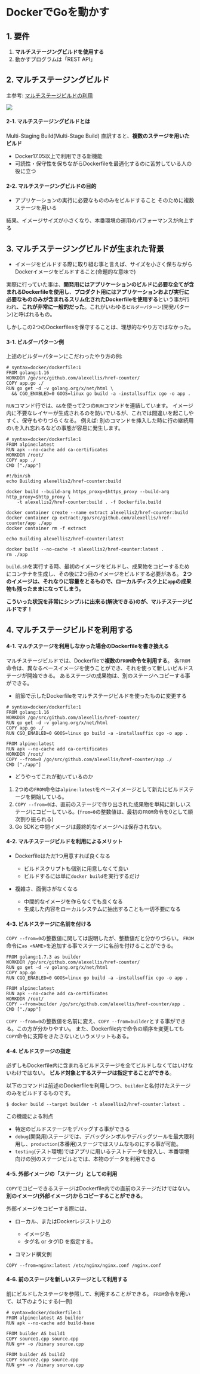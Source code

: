 # DockerでGoを動かす
## 1. 要件
1. **マルチステージングビルドを使用する**
2. 動かすプログラムは「REST API」

## 2. マルチステージングビルド
主参考: [マルチステージビルドの利用](https://matsuand.github.io/docs.docker.jp.onthefly/develop/develop-images/multistage-build/)

![](2022-09-05-16-45-13.png)

#### 2-1. マルチステージングビルドとは
Multi-Staging Build(Multi-Stage Build)
直訳すると、**複数のステージを用いたビルド**

- Docker17.05以上で利用できる新機能
- 可読性・保守性を保ちながらDockerfileを最適化するのに苦労している人の役に立つ

#### 2-2. マルチステージングビルドの目的
- アプリケーションの実行に必要なもののみをビルドすること
そのために複数ステージを用いる

結果、イメージサイズが小さくなり、本番環境の運用のパフォーマンスが向上する

## 3. マルチステージングビルドが生まれた背景
- イメージをビルドする際に取り組む事と言えば、サイズを小さく保ちながらDockerイメージをビルドすること(命題的な意味で)

実際に行っていた事は、**開発用にはアプリケーションのビルドに必要な全てが含まれるDockerfileを使用し**、**プロダクト用にはアプリケーションおよび実行に必要なもののみが含まれるスリム化されたDockerfileを使用する**という事が行われ、**これが非常に一般的だった**。これがいわゆる`ビルダーパターン`(開発パターン)と呼ばれるもの。

しかしこの2つのDockerfilesを保守することは、理想的なやり方ではなかった。

#### 3-1. ビルダーパターン例
上述のビルダーパターンにこだわったやり方の例:

```docker: Dockerfile.build
# syntax=docker/dockerfile:1
FROM golang:1.16
WORKDIR /go/src/github.com/alexellis/href-counter/
COPY app.go ./
RUN go get -d -v golang.org/x/net/html \
  && CGO_ENABLED=0 GOOS=linux go build -a -installsuffix cgo -o app .
```
`RUN`コマンド行では、`&&`を使って2つの`RUN`コマンドを連結しています。
イメージ内に不要なレイヤーが生成されるのを防いでいるが、これでは間違いを起こしやすく、保守もやりづらくなる。
例えば: 別のコマンドを挿入した時に行の継続用の`\`を入れ忘れるなどの事態が容易に発生します。

```docker: Dockerfile
# syntax=docker/dockerfile:1
FROM alpine:latest
RUN apk --no-cache add ca-certificates
WORKDIR /root/
COPY app ./
CMD ["./app"]
```

```docker: build.sh
#!/bin/sh
echo Building alexellis2/href-counter:build

docker build --build-arg https_proxy=$https_proxy --build-arg http_proxy=$http_proxy \
    -t alexellis2/href-counter:build . -f Dockerfile.build

docker container create --name extract alexellis2/href-counter:build
docker container cp extract:/go/src/github.com/alexellis/href-counter/app ./app
docker container rm -f extract

echo Building alexellis2/href-counter:latest

docker build --no-cache -t alexellis2/href-counter:latest .
rm ./app
```
`build.sh`を実行する時、最初のイメージをビルドし、成果物をコピーするためにコンテナを生成し、その後に2つ目のイメージをビルドする必要がある。
**2つのイメージは、それなりに容量をとるもので、ローカルディスク上に`app`の成果物も残ったままになってしまう。**

**こういった状況を非常にシンプルに出来る(解決できる)のが、マルチステージビルドです！**

## 4. マルチステージビルドを利用する
#### 4-1. マルチステージを利用しなかった場合のDockerfileを書き換える
マルチステージビルドでは、Dockerfileで**複数の`FROM`命令を利用する**。
各`FROM`命令は、異なるベースイメージを使うことができ、それを使って新しいビルドステージが開始できる。
あるステージの成果物は、別のステージへコピーする事ができる。

- 前節で示したDockerfileをマルチステージビルドを使ったものに変更する
```docker: Dockerfile
# syntax=docker/dockerfile:1
FROM golang:1.16
WORKDIR /go/src/github.com/alexellis/href-counter/
RUN go get -d -v golang.org/x/net/html
COPY app.go ./
RUN CGO_ENABLED=0 GOOS=linux go build -a -installsuffix cgo -o app .

FROM alpine:latest
RUN apk --no-cache add ca-certificates
WORKDIR /root/
COPY --from=0 /go/src/github.com/alexellis/href-counter/app ./
CMD ["./app"]
```
- どうやってこれが動いているのか
1. 2つめの`FROM`命令は`alpine:latest`をベースイメージとして新たにビルドステージを開始している。
2. `COPY --from=0`は、直前のステージで作り出された成果物を単純に新しいステージにコピーしている。(`from=0`の整数値は、最初の`FROM`命令を0として順次割り振られる)
3. Go SDKと中間イメージは最終的なイメージへは保存されない。

#### 4-2. マルチステージビルドを利用によるメリット
- Dockerfileはただ1つ用意すれば良くなる
  - ビルドスクリプトも個別に用意しなくて良い
  - ビルドするには単に`docker build`を実行するだけ

- 複雑さ、面倒さがなくなる
  - 中間的なイメージを作らなくても良くなる
  - 生成した内容をローカルシステムに抽出することも一切不要になる

#### 4-3. ビルドステージに名前を付ける
`COPY --from=0`の整数値に関しては説明したが、整数値だと分かりづらい。
`FROM`命令に`as <NAME>`を追加する事でステージに名前を付けることができる。

```docker: Dockerfile
FROM golang:1.7.3 as builder
WORKDIR /go/src/github.com/alexellis/href-counter/
RUN go get -d -v golang.org/x/net/html
COPY app.go    .
RUN CGO_ENABLED=0 GOOS=linux go build -a -installsuffix cgo -o app .

FROM alpine:latest
RUN apk --no-cache add ca-certificates
WORKDIR /root/
COPY --from=builder /go/src/github.com/alexellis/href-counter/app .
CMD ["./app"]
```
`COPY --from=0`の整数値を名前に変え、`COPY --from=builder`とする事ができる。この方が分かりやすい。
また、Dockerfile内で命令の順序を変更しても`COPY`命令に支障をきたさないというメリットもある。

#### 4-4. ビルドステージの指定
必ずしもDockerfile内に含まれるビルドステージを全てビルドしなくてはいけないわけではない。
**ビルド対象とするステージは指定することができる**。

以下のコマンドは前述のDockerfileを利用しつつ、`builder`と名付けたステージのみをビルドするものです。
```code:
$ docker build --target builder -t alexellis2/href-counter:latest .
```

この機能による利点
- 特定のビルドステージをデバッグする事ができる
- `debug`(開発用)ステージでは、デバッグシンボルやデバッグツールを最大限利用し、`production`(本番用)ステージではスリムなものにする事が可能。
- `testing`(テスト環境)ではアプリに用いるテストデータを投入し、本番環境向けの別のステージビルとでは、本物のデータを利用できる

#### 4-5. 外部イメージの「ステージ」としての利用
`COPY`でコピーできるステージはDockerfile内での直前のステージだけではない。
**別のイメージ(外部イメージ)からコピーすることができる**。

外部イメージをコピーする際には、
- ローカル、またはDockerレジストリ上の
  - イメージ名
  - タグ名 or タグID
を指定する。

- コマンド構文例
```docker: COPY
COPY --from=nginx:latest /etc/nginx/nginx.conf /nginx.conf
```

#### 4-6. 前のステージを新しいステージとして利用する
前にビルドしたステージを参照して、利用することができる。
`FROM`命令を用いて、以下のようにする(一例)

```docker: Stage
# syntax=docker/dockerfile:1
FROM alpine:latest AS builder
RUN apk --no-cache add build-base

FROM builder AS build1
COPY source1.cpp source.cpp
RUN g++ -o /binary source.cpp

FROM builder AS build2
COPY source2.cpp source.cpp
RUN g++ -o /binary source.cpp
```
